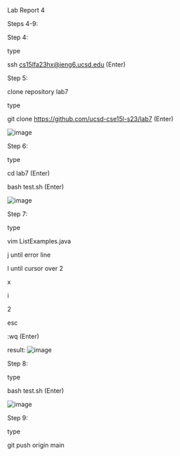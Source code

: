 Lab Report 4

Steps 4-9:

Step 4:

type 

ssh cs15lfa23hx@ieng6.ucsd.edu (Enter)



Step 5:

clone repository lab7

type

git clone https://github.com/ucsd-cse15l-s23/lab7 (Enter)

![image](https://github.com/jgu0453/CSE-15L-lab-reports/assets/119398520/8448d55e-9201-4d4a-8713-26b9a84abb5a)




Step 6:

type

cd lab7 (Enter)

bash test.sh (Enter)

![image](https://github.com/jgu0453/CSE-15L-lab-reports/assets/119398520/0e5c6307-b35e-4382-9f29-e3295896f716)




Step 7:

type

vim ListExamples.java

j until error line

l until cursor over 2

x

i

2

esc

:wq (Enter)


result:
![image](https://github.com/jgu0453/CSE-15L-lab-reports/assets/119398520/a9353a19-fbd6-46e5-bd04-7ca060d50a60)




Step 8:

type

bash test.sh (Enter)

![image](https://github.com/jgu0453/CSE-15L-lab-reports/assets/119398520/f260f0d0-4978-428d-b59f-6ead3d19d1db)




Step 9:

type

git push origin main


